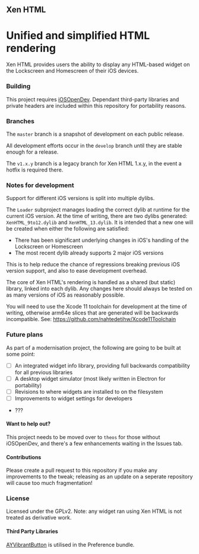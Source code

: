 ## Xen HTML
Unified and simplified HTML rendering
=========

Xen HTML provides users the ability to display any HTML-based widget on the Lockscreen and Homescreen of their iOS devices.

### Building

This project requires [iOSOpenDev](https://github.com/Matchstic/iOSOpenDev). Dependant third-party libraries and private headers are included within this repository for portability reasons.

### Branches

The `master` branch is a snapshot of development on each public release.

All development efforts occur in the `develop` branch until they are stable enough for a release.

The `v1.x.y` branch is a legacy branch for Xen HTML 1.x.y, in the event a hotfix is required there.

### Notes for development

Support for different iOS versions is split into multiple dylibs.

The `Loader` subproject manages loading the correct dylib at runtime for the current iOS version. At the time of writing, there are two dylibs generated: `XenHTML_9to12.dylib` and `XenHTML_13.dylib`. It is intended that a new one will be created when either the following are satisfied:

- There has been significant underlying changes in iOS's handling of the Lockscreen or Homescreen
- The most recent dylib already supports 2 major iOS versions

This is to help reduce the chance of regressions breaking previous iOS version support, and also to ease development overhead.

The core of Xen HTML's rendering is handled as a shared (but static) library, linked into each dylib. Any changes here should always be tested on as many versions of iOS as reasonably possible.

You will need to use the Xcode 11 toolchain for development at the time of writing, otherwise arm64e slices that are generated will be backwards incompatible. See: https://github.com/nahtedetihw/Xcode11Toolchain

### Future plans

As part of a modernisation project, the following are going to be built at some point:

- [ ] An integrated widget info library, providing full backwards compatibility for all previous libraries
- [ ] A desktop widget simulator (most likely written in Electron for portability)
- [ ] Revisions to where widgets are installed to on the filesystem
- [ ] Improvements to widget settings for developers
- ???

#### Want to help out?

This project needs to be moved over to `theos` for those without iOSOpenDev, and there's a few enhancements waiting in the Issues tab.

#### Contributions

Please create a pull request to this repository if you make any improvements to the tweak; releasing as an update on a seperate repository will cause too much fragmentation!

### License

Licensed under the GPLv2. Note: any widget ran using Xen HTML is not treated as derivative work. 

#### Third Party Libraries

[AYVibrantButton](https://github.com/a1anyip/AYVibrantButton) is utilised in the Preference bundle.

